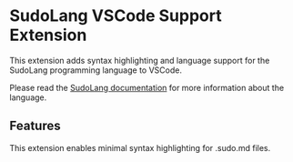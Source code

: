 # SudoLang VSCode Support Extension

This extension adds syntax highlighting and language support for the SudoLang programming language to VSCode.

Please read the [SudoLang documentation](sudolang.sudo.md) for more information about the language.


## Features

This extension enables minimal syntax highlighting for .sudo.md files.
